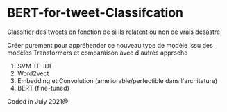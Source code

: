 # BERT-for-tweet-Classifcation

Classifier des tweets en fonction de si ils relatent ou non de vrais désastre

Créer purement pour appréhender ce nouveau type de modèle issu des modèles Transformers et comparaison avec d'autres approche 
1. SVM TF-IDF
2. Word2vect
3. Embedding et Convolution (améliorable/perfectible dans l'architeture)
4. BERT (fine-tuned)

Coded in July 2021@

